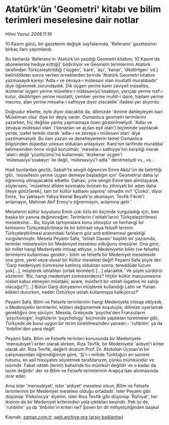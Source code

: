# Atatürk'ün 'Geometri' kitabı ve bilim terimleri meselesine dair notlar

*Hilmi Yavuz 2008.11.16*

<tr><td class="metin" colspan="2" style="padding-top: 20px; padding-left: 5px; padding-right: 10px;">10 Kasım günü, bir gazetenin değişik sayfalarında, 'Referans' gazetesinin birkaç ilanı yayımlandı.</td></tr><tr><td class="metin" colspan="2" style="padding-top: 20px; padding-left: 5px; padding-right: 10px;"><p> Bu ilanlarda 'Referans'ın 'Atatürk'ün yazdığı Geometri kitabını, 10 Kasım'da abonelerine hediye e{ttiği]' bildiriliyor ve Geometri terimlerinin Atatürk tarafından Türkçeleştirildiği ('üçgen', 'kare', 'açı', 'kenar', 'dikdörtgen' vd.) belirtildikten sonra verilen örneklerden birinde 'Atatürk Geometri kitabını yazmasaydı kareyi 'Adla-ı ve zevaya-ı mütesavi olan mustatil murabbadır' diye öğrenmek zorundaydık. Dik üçgen yerine kaim zaviyeli müselles, ikizkenar üçgen yerine müselles-i mütesaviyü'ssakeyn, yarıçap yerine nısf-ı kutur, dikdörtgen yerine mustatil, çember yerine muhit-i daire, toplam yerine mecmu, alan yerine mesaha-i sathiyye diyor olacaktık' ifadesi yer alıyordu.
<p>Doğrudur elbette, öyle diyor olacaktık da, dilimizde 'dinime dahleyleyen bari Müselman olsa' diye bir deyiş vardır. Osmanlıca geometri terimlerini yazarken, hiç değilse yanlış yapmamaya özen gösterilmeliydi. 'Adlaı ve zevayaı mütesavi olan' ('kenarları ve açıları eşit olan') biçiminde yazılacak yerde, izafet terkibi olarak 'adla-ı ve zevaya-ı mütesavi olan' diye yazılmamalıydı. Bu ilanı yazan ve denetleyenlerin temel Osmanlıca bilgisinden düpedüz yoksun oldukları anlaşılıyor. Kare'nin tarifinde murabba' kelimesinden önce virgül konulmalı; 'mesaha-i sathiyye'nin karşılığı olarak 'alan'ı değil 'yüzölçümü'nü kullanmalı; 'ikizkenar üçgen'i 'mütesaviyü'ssakeyn' ile değil, 'mütesaviyü'l adla'' denilmeliydi vs., vs...
<p>Hadi bunlardan geçtik, Sabah'ta sevgili öğrencim Emre Aköz'ün de belirttiği gibi, 'müsellesin yerine üçgen demeye başladığın için' Geometriyi daha iyi öğrenmiş olmayacaktık elbette. Dahası, yine sevgili Emre'den alıntılayarak söylersem, 'müsellesi dilden kovmakla övünen bu zihniyeti bir adım daha öteye götür[erek], tam bir kültür katliamı yapmış' olmadık mı? 'Çünkü', diyor Emre, 'bu yaklaşım Yahya Kemal Beyatlı'yı okumayın, Tevfik Fikret'i anlamayın, Mehmet Akif Ersoy'u öğrenmeyin, anlamına gelir.'
<p>Meselenin kültür boyutunu Emre çok özlü bir biçimde vurguladığı için, ben başka bir yanına değineceğim: Terimlerin ('ıstılah'ların) Türkçeleştirilmesi meselesine... Bu, büyük tartışmalara konu olmuştur ve herhangi bir kelimenin Türkçeleştirilmesi ile bir bilimsel veya felsefî terimin Türkçeleştirilmesi arasındaki farkların göz ardı edilmemesi gerektiği vurgulanmıştır. Mesela Peyami Safa, 'Istılah Davası' başlıklı bir yazısında, terimler meselesinin bir Medeniyet meselesi olduğunu önesürer. Ona göre, bir millet hangi Medeniyete intisap ettiyse, o Medeniyetin bilim (ve felsefe) terimlerini kullanması gerekir;- bilim ve felsefe bir Medeniyet meselesidir ona göre, yerel veya ulusal bir Kültür meselesi değil! Peyami Safa şöyle der: 'Garp medeniyeti zümresine katılmış olduktan sonra, tereddüde lüzum yok[...], müşterek ıstılahları (ortak terimleri) [...] alacaktık.' Ve şöyle sürdürür sözlerini: 'Biz, hangi medeniyet zümresindeniz? Hiçbir kültür manzumesine nisbet kabul etmeyen müstakil, avare, münferit bir ıstılah lügatine mi sahip olacağız?'[...] Bütün Garp dünyasının müşterek kullandığı Latin ve Yunan kökleri dururken, neden Öztürkçe ıstılah kullanmaya kalkıyoruz?'
<p>Peyami Safa, Bilim ve Felsefe terimlerinin hangi Medeniyete intisap ettiysek, o Medeniyetin terimlerini, kökleri değişmemek koşuluyla, dilimize uyarlamak gerektiğini öne sürüyor. Mesela, Grekçede 'psyche'den Fransızların 'psychologie', İngilizlerin 'psychology' biçiminde yaptıkları türetmeler gibi, Türkçede de buna uygun bir terim türetilmesinden yanadır;- 'ruhbilim' ya da 'tinbilim'den yana değil!
<p> Peyami Safa, Bilim ve Felsefe terimleri konusunda bir Medeniyete 'mensubiyet'i kriter olarak alırken, Rıza Tevfik, bir Medeniyete 'aidiyet'i kriter olarak alır. Rıza Tevfik, değerli dostum Prof. Dr. Abdullah Uçman'ın bir çalışmasından öğrendiğimize göre, 'Şi'r-i millide Türklüğün en samimi ruhunu, en asil hissiyatını söyletmek tarafdarıyım, çünkü mümkündür ve lazımdır. Fakat ıstılah (terim) bahsinde bu mümkün değildir ve o kadar da lazım değildir' der ve Bilim ve Felsefe terimlerinin Arapça'dan alınmasında ısrar eder.
<p> Ama ister 'mensubiyet', ister 'aidiyet' meselesi olsun, Bilim ve Felsefe terimlerinin bir Medeniyet meselesi olduğu ortadadır. İster Peyami gibi düşünüp 'Psikolocya' diyelim, ister Rıza Tevfik gibi düşünüp 'Ruhiyat', her ikisinin de bir Medeniyet kriterinden yola çıktıkları kesindir. Pek iyi de, 'ruhbilim' ya da 'tinbilim'in kriteri ne? Şoven bir dil milliyetçiliğinden başka!<br/></p></p></p></p></p></p></p></td></tr>

Kaynak: [zaman.com.tr](http://zaman.com.tr/yazar.do?yazino=760792), [web.archive.org (arşiv bağlantısı)](http://web.archive.org/web/20081220075103/http://zaman.com.tr:80/yazar.do?yazino=760792)
